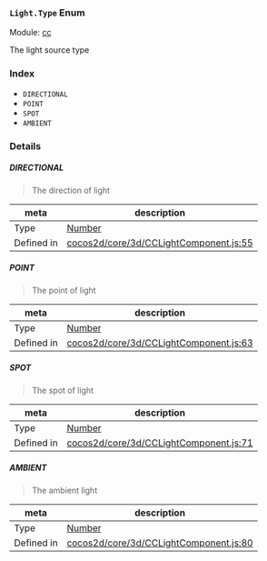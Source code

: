 ### `Light.Type` Enum



Module: [cc](../modules/cc.md)


The light source type


### Index
  - `DIRECTIONAL`
  - `POINT`
  - `SPOT`
  - `AMBIENT`

### Details


##### DIRECTIONAL

> The direction of light

| meta | description |
|------|-------------|
| Type | <a href="https://developer.mozilla.org/en/JavaScript/Reference/Global_Objects/Number" class="crosslink external" target="_blank">Number</a> |
| Defined in | [cocos2d/core/3d/CCLightComponent.js:55](https://github.com/cocos-creator/engine/blob/d0482bb5bc3819110e43cdd03a3459bd80914b74/cocos2d/core/3d/CCLightComponent.js#L55) |



##### POINT

> The point of light

| meta | description |
|------|-------------|
| Type | <a href="https://developer.mozilla.org/en/JavaScript/Reference/Global_Objects/Number" class="crosslink external" target="_blank">Number</a> |
| Defined in | [cocos2d/core/3d/CCLightComponent.js:63](https://github.com/cocos-creator/engine/blob/d0482bb5bc3819110e43cdd03a3459bd80914b74/cocos2d/core/3d/CCLightComponent.js#L63) |



##### SPOT

> The spot of light

| meta | description |
|------|-------------|
| Type | <a href="https://developer.mozilla.org/en/JavaScript/Reference/Global_Objects/Number" class="crosslink external" target="_blank">Number</a> |
| Defined in | [cocos2d/core/3d/CCLightComponent.js:71](https://github.com/cocos-creator/engine/blob/d0482bb5bc3819110e43cdd03a3459bd80914b74/cocos2d/core/3d/CCLightComponent.js#L71) |



##### AMBIENT

> The ambient light

| meta | description |
|------|-------------|
| Type | <a href="https://developer.mozilla.org/en/JavaScript/Reference/Global_Objects/Number" class="crosslink external" target="_blank">Number</a> |
| Defined in | [cocos2d/core/3d/CCLightComponent.js:80](https://github.com/cocos-creator/engine/blob/d0482bb5bc3819110e43cdd03a3459bd80914b74/cocos2d/core/3d/CCLightComponent.js#L80) |


